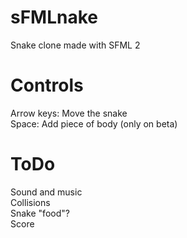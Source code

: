 sFMLnake
========

Snake clone made with SFML 2

Controls
========
Arrow keys: Move the snake<br/>Space: Add piece of body (only on beta)

ToDo
========
Sound and music<br/>
Collisions<br/>
Snake "food"?<br/>
Score
